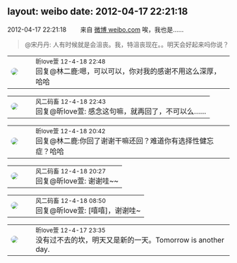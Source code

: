 layout: weibo
date: 2012-04-17 22:21:18
---
<meta name="referrer" content="no-referrer" />

2012-04-17 22:21:18  &nbsp;&nbsp;&nbsp;&nbsp;&nbsp;&nbsp; 来自 <a href="http://weibo.com/" rel="nofollow">微博 weibo.com</a>
唉，我也是……
>  @宋丹丹: 人有时候就是会沮丧。我，特沮丧现在。。明天会好起来吗你说？ ​​​

<table style="width: 100%;">
  <tr>
    <td style="width: 40px;"><img style="border-radius:50%" src="https://tva3.sinaimg.cn/crop.0.0.180.180.50/6958d0e3jw1e8qgp5bmzyj2050050aa8.jpg?KID=imgbed,tva&Expires=1624467780&ssig=BSxTSawdFj"></td>
    <td colspan="2"><small>昕love萱 12-4-18 22:48</small><br/>回复@林二鹿:嗯，可以可以，你对我的感谢不用这么深厚，哈哈</td>
  </tr>
</table>

<table style="width: 100%;">
  <tr>
    <td style="width: 40px;"><img style="border-radius:50%" src="https://tva3.sinaimg.cn/crop.0.0.639.639.50/6d2a6003jw8f3idy69w2gj20hs0hrt9g.jpg?KID=imgbed,tva&Expires=1624467780&ssig=%2FZ8kyPcKrp"></td>
    <td colspan="2"><small>风二码畜 12-4-18 22:43</small><br/>回复@昕love萱: 感念这句嘛，就再回了，不可以么……</td>
  </tr>
</table>

<table style="width: 100%;">
  <tr>
    <td style="width: 40px;"><img style="border-radius:50%" src="https://tva3.sinaimg.cn/crop.0.0.180.180.50/6958d0e3jw1e8qgp5bmzyj2050050aa8.jpg?KID=imgbed,tva&Expires=1624467780&ssig=BSxTSawdFj"></td>
    <td colspan="2"><small>昕love萱 12-4-18 20:42</small><br/>回复@林二鹿:你回了谢谢干嘛还回？难道你有选择性健忘症？哈哈</td>
  </tr>
</table>

<table style="width: 100%;">
  <tr>
    <td style="width: 40px;"><img style="border-radius:50%" src="https://tva3.sinaimg.cn/crop.0.0.639.639.50/6d2a6003jw8f3idy69w2gj20hs0hrt9g.jpg?KID=imgbed,tva&Expires=1624467780&ssig=%2FZ8kyPcKrp"></td>
    <td colspan="2"><small>风二码畜 12-4-18 20:27</small><br/>回复@昕love萱: 谢谢哇~~</td>
  </tr>
</table>

<table style="width: 100%;">
  <tr>
    <td style="width: 40px;"><img style="border-radius:50%" src="https://tva3.sinaimg.cn/crop.0.0.639.639.50/6d2a6003jw8f3idy69w2gj20hs0hrt9g.jpg?KID=imgbed,tva&Expires=1624467780&ssig=%2FZ8kyPcKrp"></td>
    <td colspan="2"><small>风二码畜 12-4-18 08:50</small><br/>回复@昕love萱: [嘻嘻]，谢谢哇~</td>
  </tr>
</table>

<table style="width: 100%;">
  <tr>
    <td style="width: 40px;"><img style="border-radius:50%" src="https://tva3.sinaimg.cn/crop.0.0.180.180.50/6958d0e3jw1e8qgp5bmzyj2050050aa8.jpg?KID=imgbed,tva&Expires=1624467780&ssig=BSxTSawdFj"></td>
    <td colspan="2"><small>昕love萱 12-4-17 23:35</small><br/>没有过不去的坎，明天又是新的一天。Tomorrow is another day.</td>
  </tr>
</table>
